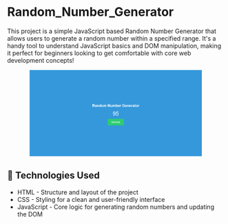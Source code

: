 # Random_Number_Generator

<p> This project is a simple JavaScript based Random Number Generator that allows users to generate a random number within a specified range. It's a handy tool to understand JavaScript basics and DOM manipulation, making it perfect for beginners looking to get comfortable with core web development concepts! </p>

<div align="center">
<img src = "https://github.com/RashmiDulashani/Random_Number_Generator/blob/d58cff572860d251de6d0b611e86d77ca3368e4d/Random%20Number%20Generator.png" width="400px" height="200px">
</div>

<h2> 🚀 Technologies Used </h2>
<ul>
<li> HTML - Structure and layout of the project </li>
<li> CSS - Styling for a clean and user-friendly interface </li>
<li> JavaScript - Core logic for generating random numbers and updating the DOM </li>
</ul>

